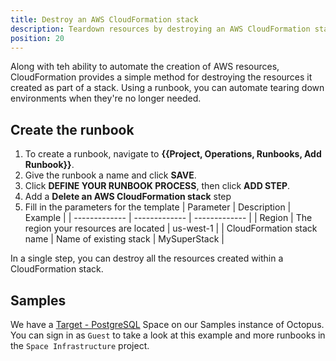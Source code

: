 ```yaml
---
title: Destroy an AWS CloudFormation stack
description: Teardown resources by destroying an AWS CloudFormation stack
position: 20
---
```


Along with teh ability to automate the creation of AWS resources, CloudFormation provides a simple method for destroying the resources it created as part of a stack.  Using a runbook, you can automate tearing down environments when they're no longer needed.

## Create the runbook

1. To create a runbook, navigate to **{{Project, Operations, Runbooks, Add Runbook}}**.
1. Give the runbook a name and click **SAVE**.
1. Click **DEFINE YOUR RUNBOOK PROCESS**, then click **ADD STEP**.
1. Add a **Delete an AWS CloudFormation stack** step
1. Fill in the parameters for the template
| Parameter  | Description | Example |
| ------------- | ------------- | ------------- |
| Region | The region your resources are located | us-west-1 |
| CloudFormation stack name | Name of existing stack | MySuperStack |

In a single step, you can destroy all the resources created within a CloudFormation stack.

## Samples

We have a [Target - PostgreSQL](https://g.octopushq.com/TargetPostgreSQLSampleSpace) Space on our Samples instance of Octopus. You can sign in as `Guest` to take a look at this example and more runbooks in the `Space Infrastructure` project.

